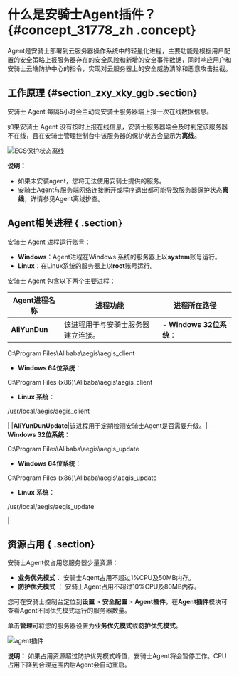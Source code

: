 # 什么是安骑士Agent插件？ {#concept_31778_zh .concept}

Agent是安骑士部署到云服务器操作系统中的轻量化进程，主要功能是根据用户配置的安全策略上报服务器存在的安全风险和新增的安全事件数据，同时响应用户和安骑士云端防护中心的指令，实现对云服务器上的安全威胁清除和恶意攻击拦截。

## 工作原理 {#section_zxy_xky_ggb .section}

安骑士 Agent 每隔5小时会主动向安骑士服务器端上报一次在线数据信息。

如果安骑士 Agent 没有按时上报在线信息，安骑士服务器端会及时判定该服务器不在线，且在安骑士管理控制台中该服务器的保护状态会显示为**离线**。

![ECS保护状态离线](http://static-aliyun-doc.oss-cn-hangzhou.aliyuncs.com/assets/img/81986/155486770935502_zh-CN.png)

**说明：** 

-   如果未安装agent，您将无法使用安骑士提供的服务。
-   安骑士Agent与服务端网络连接断开或程序退出都可能导致服务器保护状态**离线**，详情参见Agent离线排查。

## Agent相关进程 { .section}

安骑士 Agent 进程运行账号：

-   **Windows**：Agent进程在Windows 系统的服务器上以**system**账号运行。
-   **Linux**：在Linux系统的服务器上以**root**账号运行。

安骑士 Agent 包含以下两个主要进程：

|Agent进程名称|进程功能|进程所在路径|
|---------|----|------|
|**AliYunDun**|该进程用于与安骑士服务器建立连接。| -   **Windows 32位系统**：

C:\\Program Files\\Alibaba\\aegis\\aegis\_client

-   **Windows 64位系统**：

C:\\Program Files \(x86\)\\Alibaba\\aegis\\aegis\_client

-   **Linux 系统**：

/usr/local/aegis/aegis\_client


 |
|**AliYunDunUpdate**|该进程用于定期检测安骑士Agent是否需要升级。| -   **Windows 32位系统**：

C:\\Program Files\\Alibaba\\aegis\\aegis\_update

-   **Windows 64位系统**：

C:\\Program Files \(x86\)\\Alibaba\\aegis\\aegis\_update

-   **Linux 系统**：

/usr/local/aegis/aegis\_update


 |

## 资源占用 { .section}

安骑士Agent仅占用您服务器少量资源：

-    **业务优先模式**： 安骑士Agent占用不超过1%CPU及50MB内存。
-   **防护优先模式** ： 安骑士Agent占用不超过10%CPU及80MB内存。

您可在安骑士控制台定位到**设置** \> **安全配置** \> **Agent插件**，在**Agent插件**模块可查看Agent不同优先模式运行的服务器数量。

单击**管理**可将您的服务器设置为**业务优先模式**或**防护优先模式**。

![agent插件](http://docs-aliyun.cn-hangzhou.oss.aliyun-inc.com/assets/pic/31778/cn_zh/1540915699303/Agent%E6%8F%92%E4%BB%B6%E6%A8%A1%E5%BC%8F.png)

**说明：** 如果占用资源超过防护优先模式峰值，安骑士Agent将会暂停工作。CPU占用下降到合理范围内后Agent会自动重启。

